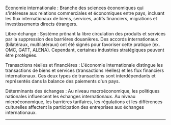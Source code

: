 Économie internationale : Branche des sciences économiques qui s'intéresse aux relations commerciales et économiques entre pays, incluant les flux internationaux de biens, services, actifs financiers, migrations et investissements directs étrangers.

Libre-échange : Système prônant la libre circulation des produits et services par la suppression des barrières douanières. Des accords internationaux (bilatéraux, multilatéraux) ont été signés pour favoriser cette pratique (ex. OMC, GATT, ALENA). Cependant, certaines industries stratégiques peuvent être protégées.

Transactions réelles et financières : L'économie internationale distingue les transactions de biens et services (transactions réelles) et les flux financiers internationaux. Ces deux types de transactions sont interdépendants et représentés dans la balance des paiements d'un pays.

Déterminants des échanges : Au niveau macroéconomique, les politiques nationales influencent les échanges internationaux. Au niveau microéconomique, les barrières tarifaires, les régulations et les différences culturelles affectent la participation des entreprises aux échanges internationaux.

-------------------------------------------------------------------------------------------
